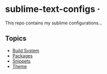 # sublime-text-configs &middot; 

This repo contains my sublime configurations...

## Topics 

* [Build System](build.md "readme")
* [Packages](packages.md "readme")
* [Snippets](snippets.md "readme")
* [Theme](theme.md "readme")

